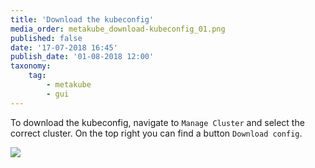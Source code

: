 ```yaml
---
title: 'Download the kubeconfig'
media_order: metakube_download-kubeconfig_01.png
published: false
date: '17-07-2018 16:45'
publish_date: '01-08-2018 12:00'
taxonomy:
    tag:
        - metakube
        - gui
---
```


To download the kubeconfig, navigate to `Manage Cluster` and select the correct cluster. On the top right you can find a button `Download config`.

![](metakube_download-kubeconfig_01.png)